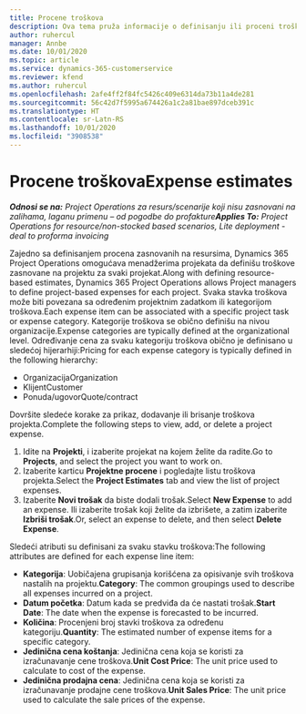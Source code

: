 ```yaml
---
title: Procene troškova
description: Ova tema pruža informacije o definisanju ili proceni troškova zasnovanih na projektu.
author: ruhercul
manager: Annbe
ms.date: 10/01/2020
ms.topic: article
ms.service: dynamics-365-customerservice
ms.reviewer: kfend
ms.author: ruhercul
ms.openlocfilehash: 2afe4ff2f84fc5426c409e6314da73b11a4de281
ms.sourcegitcommit: 56c42d7f5995a674426a1c2a81bae897dceb391c
ms.translationtype: HT
ms.contentlocale: sr-Latn-RS
ms.lasthandoff: 10/01/2020
ms.locfileid: "3908538"
---
```

# <a name="expense-estimates"></a><span data-ttu-id="8110d-103">Procene troškova</span><span class="sxs-lookup"><span data-stu-id="8110d-103">Expense estimates</span></span>
<span data-ttu-id="8110d-104">_**Odnosi se na:** Project Operations za resurs/scenarije koji nisu zasnovani na zalihama, laganu primenu – od pogodbe do profakture_</span><span class="sxs-lookup"><span data-stu-id="8110d-104">_**Applies To:** Project Operations for resource/non-stocked based scenarios, Lite deployment - deal to proforma invoicing_</span></span>

<span data-ttu-id="8110d-105">Zajedno sa definisanjem procena zasnovanih na resursima, Dynamics 365 Project Operations omogućava menadžerima projekata da definišu troškove zasnovane na projektu za svaki projekat.</span><span class="sxs-lookup"><span data-stu-id="8110d-105">Along with defining resource-based estimates, Dynamics 365 Project Operations allows Project managers to define project-based expenses for each project.</span></span> <span data-ttu-id="8110d-106">Svaka stavka troškova može biti povezana sa određenim projektnim zadatkom ili kategorijom troškova.</span><span class="sxs-lookup"><span data-stu-id="8110d-106">Each expense item can be associated with a specific project task or expense category.</span></span> <span data-ttu-id="8110d-107">Kategorije troškova se obično definišu na nivou organizacije.</span><span class="sxs-lookup"><span data-stu-id="8110d-107">Expense categories are typically defined at the organizational level.</span></span> <span data-ttu-id="8110d-108">Određivanje cena za svaku kategoriju troškova obično je definisano u sledećoj hijerarhiji:</span><span class="sxs-lookup"><span data-stu-id="8110d-108">Pricing for each expense category is typically defined in the following hierarchy:</span></span>

- <span data-ttu-id="8110d-109">Organizacija</span><span class="sxs-lookup"><span data-stu-id="8110d-109">Organization</span></span>
- <span data-ttu-id="8110d-110">Klijent</span><span class="sxs-lookup"><span data-stu-id="8110d-110">Customer</span></span>
- <span data-ttu-id="8110d-111">Ponuda/ugovor</span><span class="sxs-lookup"><span data-stu-id="8110d-111">Quote/contract</span></span>

<span data-ttu-id="8110d-112">Dovršite sledeće korake za prikaz, dodavanje ili brisanje troškova projekta.</span><span class="sxs-lookup"><span data-stu-id="8110d-112">Complete the following steps to view, add, or delete a project expense.</span></span>

1. <span data-ttu-id="8110d-113">Idite na **Projekti**, i izaberite projekat na kojem želite da radite.</span><span class="sxs-lookup"><span data-stu-id="8110d-113">Go to **Projects**, and select the project you want to work on.</span></span>
2. <span data-ttu-id="8110d-114">Izaberite karticu **Projektne procene** i pogledajte listu troškova projekta.</span><span class="sxs-lookup"><span data-stu-id="8110d-114">Select the **Project Estimates** tab and view the list of project expenses.</span></span>
3. <span data-ttu-id="8110d-115">Izaberite **Novi trošak** da biste dodali trošak.</span><span class="sxs-lookup"><span data-stu-id="8110d-115">Select **New Expense** to add an expense.</span></span> <span data-ttu-id="8110d-116">Ili izaberite trošak koji želite da izbrišete, a zatim izaberite **Izbriši trošak**.</span><span class="sxs-lookup"><span data-stu-id="8110d-116">Or, select an expense to delete, and then select **Delete Expense**.</span></span>

<span data-ttu-id="8110d-117">Sledeći atributi su definisani za svaku stavku troškova:</span><span class="sxs-lookup"><span data-stu-id="8110d-117">The following attributes are defined for each expense line item:</span></span>

- <span data-ttu-id="8110d-118">**Kategorija**: Uobičajena grupisanja korišćena za opisivanje svih troškova nastalih na projektu.</span><span class="sxs-lookup"><span data-stu-id="8110d-118">**Category**: The common groupings used to describe all expenses incurred on a project.</span></span>
- <span data-ttu-id="8110d-119">**Datum početka**: Datum kada se predviđa da će nastati trošak.</span><span class="sxs-lookup"><span data-stu-id="8110d-119">**Start Date**: The date when the expense is forecasted to be incurred.</span></span>
- <span data-ttu-id="8110d-120">**Količina**: Procenjeni broj stavki troškova za određenu kategoriju.</span><span class="sxs-lookup"><span data-stu-id="8110d-120">**Quantity**: The estimated number of expense items for a specific category.</span></span>
- <span data-ttu-id="8110d-121">**Jedinična cena koštanja**: Jedinična cena koja se koristi za izračunavanje cene troškova.</span><span class="sxs-lookup"><span data-stu-id="8110d-121">**Unit Cost Price**: The unit price used to calculate to cost of the expense.</span></span>
- <span data-ttu-id="8110d-122">**Jedinična prodajna cena**: Jedinična cena koja se koristi za izračunavanje prodajne cene troškova.</span><span class="sxs-lookup"><span data-stu-id="8110d-122">**Unit Sales Price**: The unit price used to calculate the sale prices of the expense.</span></span>

